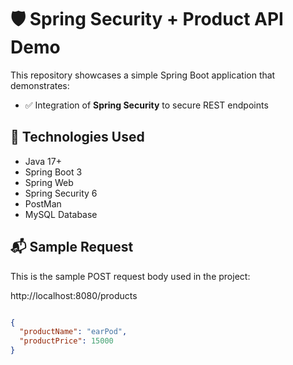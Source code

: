 # 🛡️ Spring Security + Product API Demo

This repository showcases a simple Spring Boot application that demonstrates:

- ✅ Integration of **Spring Security** to secure REST endpoints

## 🔧 Technologies Used

- Java 17+
- Spring Boot 3
- Spring Web
- Spring Security 6
- PostMan
- MySQL Database

## 📬 Sample Request

This is the sample POST request body used in the project:

http://localhost:8080/products

```json

{
  "productName": "earPod",
  "productPrice": 15000
}
